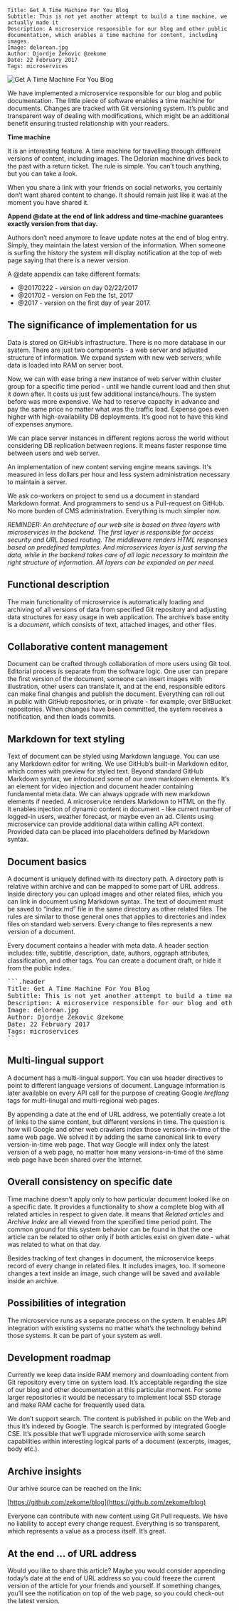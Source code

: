 ```.header
Title: Get A Time Machine For You Blog
Subtitle: This is not yet another attempt to build a time machine, we actually made it
Description: A microservice responsible for our blog and other public documentation, which enables a time machine for content, including images.
Image: delorean.jpg
Author: Djordje Zekovic @zekome
Date: 22 February 2017
Tags: microservices
```

![Get A Time Machine For You Blog](delorean.jpg)

We have implemented a microservice responsible for our blog and public documentation. The little piece of software enables a time machine for documents. Changes are tracked with Git versioning system. It’s public and transparent way of dealing with modifications, which might be an additional benefit ensuring trusted relationship with your readers.

**Time machine**

It is an interesting feature. A time machine for travelling through different versions of content, including images. The Delorian machine drives back to the past with a return ticket. The rule is simple. You can’t touch anything, but you can take a look.

When you share a link with your friends on social networks, you certainly don’t want shared content to change. It should remain just like it was at the moment you have shared it. 

**Append @date at the end of link address and time-machine guarantees exactly version from that day.**
 
Authors don’t need anymore to leave update notes at the end of blog entry. Simply, they maintain the latest version of the information. When someone is surfing the history the system will display notification at the top of web page saying that there is a newer version.

A @date appendix can take different formats:

- @20170222 - version on day 02/22/2017
- @201702 - version on Feb the 1st, 2017
- @2017 - version on the first day of year 2017.

## The significance of implementation for us

Data is stored on GitHub’s infrastructure. There is no more database in our system. There are just two components - a web server and adjusted structure of information. We expand system with new web servers, while data is loaded into RAM on server boot.

Now, we can with ease bring a new instance of web server within cluster group for a specific time period - until we handle current load and then shut it down after. It costs us just few additional instance/hours. The system before was more expensive. We had to reserve capacity in advance and pay the same price no matter what was the traffic load. Expense goes even higher with high-availability DB deployments. It’s good not to have this kind of expenses anymore.

We can place server instances in different regions across the world without considering DB replication between regions. It means faster response time between users and web server.

An implementation of new content serving engine means savings. It's measured in less dollars per hour and less system administration necessary to maintain a server.

We ask co-workers on project to send us a document in standard Markdown format. And programmers to send us a Pull-request on GitHub. No more burden of CMS administration. Everything is much simpler now.
 
*REMINDER: An architecture of our web site is based on three layers with microservices in the backend. The first layer is responsible for access security and URL based routing. The middleware renders HTML responses based on predefined templates. And microservices layer is just serving the data, while in the backend takes care of all logic necessary to maintain the right structure of information. All layers can be expanded on per need.*

## Functional description

The main functionality of microservice is automatically loading and archiving of all versions of data from specified Git repository and adjusting data structures for easy usage in web application. The archive’s base entity is a *document*, which consists of text, attached images, and other files.

## Collaborative content management 

Document can be crafted through collaboration of more users using Git tool. Editorial process is separate from the software logic. One user can prepare the first version of the document, someone can insert images with illustration, other users can translate it, and at the end, responsible editors can make final changes and publish the document. Everything can roll out in public with GitHub repositories, or in private - for example, over BitBucket repositories. When changes have been committed, the system receives a notification, and then loads commits.

## Markdown for text styling

Text of document can be styled using Markdown language. You can use any Markdown editor for writing. We use GitHub’s built-in Markdown editor, which comes with preview for styled text. Beyond standard GitHub Markdown syntax, we introduced some of our own markdown elements. It’s an element for video injection and document header containing fundamental meta data. We can always upgrade with new markdown elements if needed. A microservice renders Markdown to HTML on the fly. It enables injection of dynamic content in document - like current number of logged-in users, weather forecast, or maybe even an ad. Clients using microservice can provide additional data within calling API context. Provided data can be placed into placeholders defined by Markdown syntax.

## Document basics
A document is uniquely defined with its directory path. A directory path is relative within archive and can be mapped to some part of URL address. Inside directory you can upload images and other related files, which you can link in document using Markdown syntax. The text of document must be saved to “index.md” file in the same directory as other related files. The rules are similar to those general ones that applies to directories and index files on standard web servers. Every change to files represents a new version of a document.

Every document contains a header with meta data. A header section includes: title, subtitle, description, date, authors, oggraph attributes, classification, and other tags. You can create a document draft, or hide it from the public index.

<pre>
```.header
Title: Get A Time Machine For You Blog
Subtitle: This is not yet another attempt to build a time machine, we actually made it
Description: A microservice responsible for our blog and other public documentation, which enables a time machine for content, including images.
Image: delorean.jpg
Author: Djordje Zekovic @zekome
Date: 22 February 2017
Tags: microservices
```
</pre>

## Multi-lingual support

A document has a multi-lingual support. You can use header directives to point to different language versions of document. Language information is later available on every API call for the purpose of creating Google *hreflang* tags for multi-linugal and multi-regional web pages.

By appending a date at the end of URL address, we potentially create a lot of links to the same content, but different versions in time. The question is how will Google and other web crawlers index those versions-in-time of the same web page. We solved it by adding the same canonical link to every version-in-time web page. That way Google will index only the latest version of a web page, no matter how many versions-in-time of the same web page have been shared over the Internet.

## Overall consistency on specific date

Time machine doesn’t apply only to how particular document looked like on a specific date. It provides a functionality to show a complete blog with all related articles in respect to given date. It means that *Related articles* and *Archive Index* are all viewed from the specified time period point. The common ground for this system behavior can be found in that the one article can be related to other only if both articles exist on given date - what was related to what on that day. 

Besides tracking of text changes in document, the microservice keeps record of every change in related files. It includes images, too. If someone changes a text inside an image, such change will be saved and available inside an archive.

## Possibilities of integration

The microservice runs as a separate process on the system. It enables API integration with existing systems no matter what’s the technology behind those systems. It can be part of your system as well.

## Development roadmap

Currently we keep data inside RAM memory and downloading content from Git repository every time on system load. It’s acceptable regarding the size of our blog and other documentation at this particular moment. For some larger repositories it would be necessary to implement local SSD storage and make RAM cache for frequently used data.

We don’t support search. The content is published in public on the Web and thus it’s indexed by Google. The search is performed by integrated Google CSE. It’s possible that we’ll upgrade microservice with some search capabilities within interesting logical parts of a document (excerpts, images, body etc.).

## Archive insights

Our arhive source can be reached on the link:

[https://github.com/zekome/blog](https://github.com/zekome/blog)

Everyone can contribute with new content using Git Pull requests. We have no liability to accept every change request. Everything is so transparent, which represents a value as a process itself. It’s great.

## At the end … of URL address

Would you like to share this article? Maybe you would consider appending today’s date at the end of URL address so you could freeze the current version of the article for your friends and yourself. If something changes, you’ll see the notification on top of the web page, so you could check-out the latest version.






